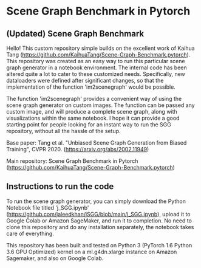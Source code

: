 # Scene Graph Benchmark in Pytorch

## (Updated) Scene Graph Benchmark
Hello! This custom repository simple builds on the excellent work of Kaihua Tang (https://github.com/KaihuaTang/Scene-Graph-Benchmark.pytorch). This repository was created as an easy way to run this particular scene graph generator in a notebook environment. The internal code has been altered quite a lot to cater to these customized needs. Specifically, new dataloaders were defined after significant changes, so that the implementation of the function 'im2scenegraph' would be possible.

The function 'im2scenegraph' provides a convenient way of using the scene graph generator on custom images. The function can be passed any custom image, and will produce a complete scene graph, along with visualizations within the same notebook. I hope it can provide a good starting point for people looking for an instant way to run the SGG repository, without all the hassle of the setup.

Base paper: Tang et al. "Unbiased Scene Graph Generation from Biased Training", CVPR 2020. (https://arxiv.org/abs/2002.11949)

Main repository: Scene Graph Benchmark in Pytorch (https://github.com/KaihuaTang/Scene-Graph-Benchmark.pytorch)

## Instructions to run the code

To run the scene graph generator, you can simply download the Python Notebook file titled 'j_SGG.ipynb' (https://github.com/jaleedkhan/jSGG/blob/main/j_SGG.ipynb), upload it to Google Colab or Amazon SageMaker, and run it to completion. No need to clone this repository and do any installation separately, the notebook takes care of everything.

This repository has been built and tested on Python 3 (PyTorch 1.6 Python 3.6 GPU Optimized) kernel on a ml.g4dn.xlarge instance on Amazon Sagemaker, and also on Google Colab.
